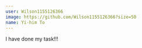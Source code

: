 ```yaml
---
user: Wilson1155126366
image: https://github.com/Wilson1155126366?size=50
name: Yi-him To
---
```

I have done my task!!!
